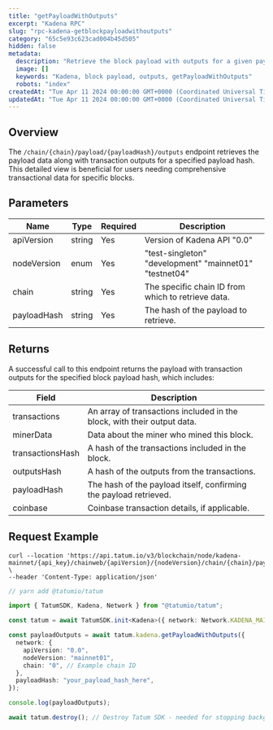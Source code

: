 ```yaml
---
title: "getPayloadWithOutputs"
excerpt: "Kadena RPC"
slug: "rpc-kadena-getblockpayloadwithoutputs"
category: "65c5e93c623cad004b45d505"
hidden: false
metadata:
  description: "Retrieve the block payload with outputs for a given payload hash in the Kadena blockchain."
  image: []
  keywords: "Kadena, block payload, outputs, getPayloadWithOutputs"
  robots: "index"
createdAt: "Tue Apr 11 2024 00:00:00 GMT+0000 (Coordinated Universal Time)"
updatedAt: "Tue Apr 11 2024 00:00:00 GMT+0000 (Coordinated Universal Time)"
---
```


## Overview

The `/chain/{chain}/payload/{payloadHash}/outputs` endpoint retrieves the payload data along with transaction outputs for a specified payload hash. This detailed view is beneficial for users needing comprehensive transactional data for specific blocks.

## Parameters

| Name        | Type   | Required | Description                                            |
| ----------- | ------ | -------- | ------------------------------------------------------ |
| apiVersion  | string | Yes      | Version of Kadena API "0.0"                            |
| nodeVersion | enum   | Yes      | "test-singleton" "development" "mainnet01" "testnet04" |
| chain       | string | Yes      | The specific chain ID from which to retrieve data.     |
| payloadHash | string | Yes      | The hash of the payload to retrieve.                   |

## Returns

A successful call to this endpoint returns the payload with transaction outputs for the specified block payload hash, which includes:

| Field            | Description                                                             |
| ---------------- | ----------------------------------------------------------------------- |
| transactions     | An array of transactions included in the block, with their output data. |
| minerData        | Data about the miner who mined this block.                              |
| transactionsHash | A hash of the transactions included in the block.                       |
| outputsHash      | A hash of the outputs from the transactions.                            |
| payloadHash      | The hash of the payload itself, confirming the payload retrieved.       |
| coinbase         | Coinbase transaction details, if applicable.                            |

## Request Example

```curl
curl --location 'https://api.tatum.io/v3/blockchain/node/kadena-mainnet/{api_key}/chainweb/{apiVersion}/{nodeVersion}/chain/{chain}/payload/{payloadHash}/outputs' \
--header 'Content-Type: application/json'
```
```typescript
// yarn add @tatumio/tatum

import { TatumSDK, Kadena, Network } from "@tatumio/tatum";

const tatum = await TatumSDK.init<Kadena>({ network: Network.KADENA_MAINNET });

const payloadOutputs = await tatum.kadena.getPayloadWithOutputs({
  network: {
    apiVersion: "0.0",
    nodeVersion: "mainnet01",
    chain: "0", // Example chain ID
  },
  payloadHash: "your_payload_hash_here",
});

console.log(payloadOutputs);

await tatum.destroy(); // Destroy Tatum SDK - needed for stopping background jobs
```
